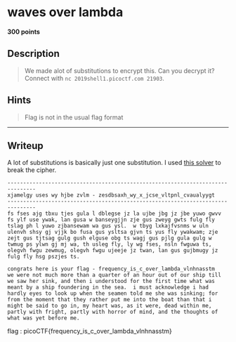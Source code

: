 # waves over lambda
**300 points**
## Description
> We made alot of substitutions to encrypt this. Can you decrypt it? Connect with `nc 2019shell1.picoctf.com 21903`.
## Hints
> Flag is not in the usual flag format
---
## Writeup
A lot of substitutions is basically just one substitution. I used [this solver](https://www.guballa.de/substitution-solver) to break the cipher.

```
-------------------------------------------------------------------------------
xjamelgy uses wy hjbe zvlm - zesdbsaxh_wy_x_jcse_vltpnl_cvaualyygt
-------------------------------------------------------------------------------
fs fses ajg tbxu tjes gula l dblegse jz la ujbe jbg jz jbe yuwo gwvv fs ylf use ywak, lan gusa w banseygjjn zje gus zweyg gwts fulg fly tslag ph l yuwo zjbansewam wa gus ysl.  w tbyg lxkajfvsnms w uln ulenvh shsy gj vjjk bo fusa gus ysltsa gjvn ts yus fly ywakwam; zje zejt gus tjtsag gulg gush elguse obg ts wagj gus pjlg gula gulg w twmug ps ylwn gj mj wa, th usleg fly, ly wg fses, nsln fwguwa ts, olegvh fwgu zewmug, olegvh fwgu ujeeje jz twan, lan gus gujbmugy jz fulg fly hsg pszjes ts.
```

```
congrats here is your flag - frequency_is_c_over_lambda_vlnhnasstm
we were not much more than a quarter of an hour out of our ship till we saw her sink, and then i understood for the first time what was meant by a ship foundering in the sea.  i must acknowledge i had hardly eyes to look up when the seamen told me she was sinking; for from the moment that they rather put me into the boat than that i might be said to go in, my heart was, as it were, dead within me, partly with fright, partly with horror of mind, and the thoughts of what was yet before me.
```

flag : picoCTF{frequency_is_c_over_lambda_vlnhnasstm}